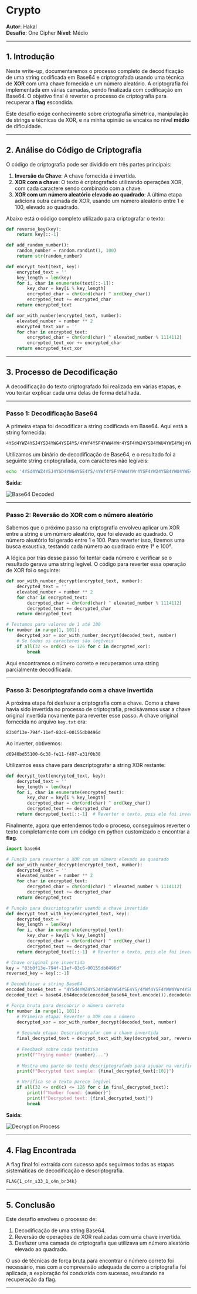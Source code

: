 
# **Crypto**

**Autor**: Hakal  
**Desafio**: One Cipher 
**Nível**: Médio  

---

## **1. Introdução**

Neste write-up, documentaremos o processo completo de decodificação de uma string codificada em Base64 e criptografada usando uma técnica de **XOR** com uma chave fornecida e um número aleatório. A criptografia foi implementada em várias camadas, sendo finalizada com codificação em Base64. O objetivo final é reverter o processo de criptografia para recuperar a **flag** escondida.

Este desafio exige conhecimento sobre criptografia simétrica, manipulação de strings e técnicas de XOR, e na minha opinião se encaixa no nível **médio** de dificuldade.

---

## **2. Análise do Código de Criptografia**

O código de criptografia pode ser dividido em três partes principais:

1. **Inversão da Chave**: A chave fornecida é invertida.
2. **XOR com a chave**: O texto é criptografado utilizando operações XOR, com cada caractere sendo combinado com a chave.
3. **XOR com um número aleatório elevado ao quadrado**: A última etapa adiciona outra camada de XOR, usando um número aleatório entre 1 e 100, elevado ao quadrado.

Abaixo está o código completo utilizado para criptografar o texto:

```python
def reverse_key(key):
    return key[::-1]

def add_random_number():
    random_number = random.randint(1, 100)
    return str(random_number)

def encrypt_text(text, key):
    encrypted_text = ''
    key_length = len(key)
    for i, char in enumerate(text[::-1]):
        key_char = key[i % key_length]
        encrypted_char = chr(ord(char) ^ ord(key_char))
        encrypted_text += encrypted_char
    return encrypted_text

def xor_with_number(encrypted_text, number):
    elevated_number = number ** 2
    encrypted_text_xor = ''
    for char in encrypted_text:
        encrypted_char = chr(ord(char) ^ elevated_number % 1114112)
        encrypted_text_xor += encrypted_char
    return encrypted_text_xor
```

---

## **3. Processo de Decodificação**

A decodificação do texto criptografado foi realizada em várias etapas, e vou tentar explicar cada uma delas de forma detalhada.

---

### **Passo 1: Decodificação Base64**

A primeira etapa foi decodificar a string codificada em Base64. Aqui está a string fornecida:

```bash
4YSd4YWZ4YSJ4YSD4YWG4YSE4YS/4YWf4YSF4YWW4YWr4YSF4YW24YSB4YWU4YWE4YWj4YWH4YWW4YSC4YWq4YSE4YWS4YSl4YWx4YWx4YW1
```

Utilizamos um binário de decodificação de Base64, e o resultado foi a seguinte string criptografada, com caracteres não legíveis:


```bash
echo '4YSd4YWZ4YSJ4YSD4YWG4YSE4YS/4YWf4YSF4YWW4YWr4YSF4YW24YSB4YWU4YWE4YWj4YWH4YWW4YSC4YWq4YSE4YWS4YSl4YWx4YWx4YW1' | base64 -d
```

**Saída:**

![Base64 Decoded](1.png)

---

### **Passo 2: Reversão do XOR com o número aleatório**

Sabemos que o próximo passo na criptografia envolveu aplicar um XOR entre a string e um número aleatório, que foi elevado ao quadrado. O número aleatório foi gerado entre 1 e 100. Para reverter isso, fizemos uma busca exaustiva, testando cada número ao quadrado entre 1² e 100².

A lógica por trás desse passo foi tentar cada número e verificar se o resultado gerava uma string legível. O código para reverter essa operação de XOR foi o seguinte:

```python
def xor_with_number_decrypt(encrypted_text, number):
    decrypted_text = ''
    elevated_number = number ** 2
    for char in encrypted_text:
        decrypted_char = chr(ord(char) ^ elevated_number % 1114112)
        decrypted_text += decrypted_char
    return decrypted_text

# Testamos para valores de 1 até 100
for number in range(1, 101):
    decrypted_xor = xor_with_number_decrypt(decoded_text, number)
    # Se todos os caracteres são legíveis
    if all(32 <= ord(c) <= 126 for c in decrypted_xor):
        break
```

Aqui encontramos o número correto e recuperamos uma string parcialmente decodificada.

---

### **Passo 3: Descriptografando com a chave invertida**

A próxima etapa foi desfazer a criptografia com a chave. Como a chave havia sido invertida no processo de criptografia, precisávamos usar a chave original invertida novamente para reverter esse passo. A chave original fornecida no arquivo `key.txt` era:

```
83b0f13e-794f-11ef-83c6-00155db0496d
```

Ao inverter, obtivemos:

```
d6940bd55100-6c38-fe11-f497-e31f0b38
```

Utilizamos essa chave para descriptografar a string XOR restante:

```python
def decrypt_text(encrypted_text, key):
    decrypted_text = ''
    key_length = len(key)
    for i, char in enumerate(encrypted_text):
        key_char = key[i % key_length]
        decrypted_char = chr(ord(char) ^ ord(key_char))
        decrypted_text += decrypted_char
    return decrypted_text[::-1]  # Reverter o texto, pois ele foi invertido na criptografia
```

Finalmente, agora que entendemos todo o proceso, conseguimos reverter o texto completamente com um código em python customizado e encontrar a **flag**.

```python
import base64

# Função para reverter o XOR com um número elevado ao quadrado
def xor_with_number_decrypt(encrypted_text, number):
    decrypted_text = ''
    elevated_number = number ** 2
    for char in encrypted_text:
        decrypted_char = chr(ord(char) ^ elevated_number % 1114112)
        decrypted_text += decrypted_char
    return decrypted_text

# Função para descriptografar usando a chave invertida
def decrypt_text_with_key(encrypted_text, key):
    decrypted_text = ''
    key_length = len(key)
    for i, char in enumerate(encrypted_text):
        key_char = key[i % key_length]
        decrypted_char = chr(ord(char) ^ ord(key_char))
        decrypted_text += decrypted_char
    return decrypted_text[::-1]  # Reverter o texto, pois ele foi invertido na criptografia

# Chave original pre invertida
key = "83b0f13e-794f-11ef-83c6-00155db0496d"
reversed_key = key[::-1]

# Decodificar a string Base64
encoded_base64_text = "4YSd4YWZ4YSJ4YSD4YWG4YSE4YS/4YWf4YSF4YWW4YWr4YSF4YW24YSB4YWU4YWE4YWj4YWH4YWW4YSC4YWq4YSE4YWS4YSl4YWx4YWx4YW1"
decoded_text = base64.b64decode(encoded_base64_text.encode()).decode(errors='ignore')

# Força bruta para descobrir o número correto
for number in range(1, 101):
    # Primeira etapa: Reverter o XOR com o número
    decrypted_xor = xor_with_number_decrypt(decoded_text, number)
    
    # Segunda etapa: Descriptografar com a chave invertida
    final_decrypted_text = decrypt_text_with_key(decrypted_xor, reversed_key)
    
    # Feedback sobre cada tentativa
    print(f"Trying number {number}...")
    
    # Mostra uma parte do texto descriptografado para ajudar na verificação
    print(f"Decrypted text sample: {final_decrypted_text[:10]}")

    # Verifica se o texto parece legível
    if all(32 <= ord(c) <= 126 for c in final_decrypted_text):
        print(f"Number found: {number}")
        print(f"Decrypted text: {final_decrypted_text}")
        break
```

**Saída:**

![Decryption Process](2.png)

---

## **4. Flag Encontrada**

A flag final foi extraída com sucesso após seguirmos todas as etapas sistemáticas de decodificação e descriptografia.

```
FLAG{1_c4n_s33_1_c4n_br34k}
```

---

## **5. Conclusão**

Este desafio envolveu o processo de:

1. Decodificação de uma string Base64.
2. Reversão de operações de XOR realizadas com uma chave invertida.
3. Desfazer uma camada de criptografia que utilizava um número aleatório elevado ao quadrado.

O uso de técnicas de força bruta para encontrar o número correto foi necessário, mas com a compreensão adequada de como a criptografia foi aplicada, a exploração foi conduzida com sucesso, resultando na recuperação da flag.

---

